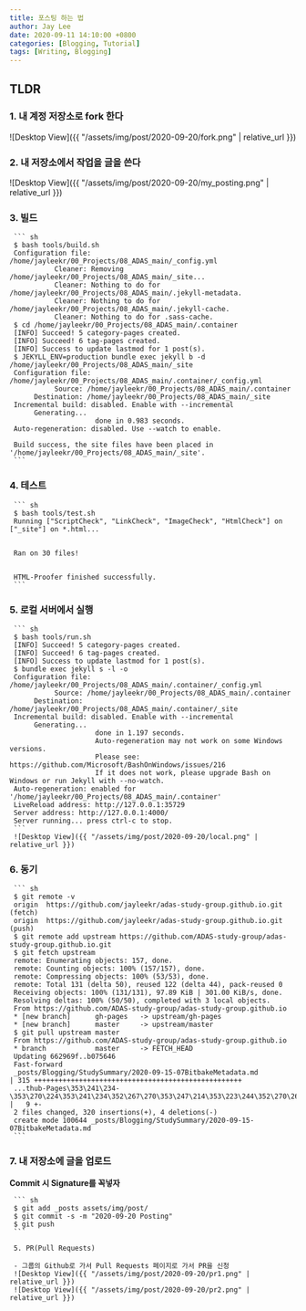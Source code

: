 ```yaml
---
title: 포스팅 하는 법
author: Jay Lee
date: 2020-09-11 14:10:00 +0800
categories: [Blogging, Tutorial]
tags: [Writing, Blogging]
---
```


## TLDR
### 1. 내 계정 저장소로 fork 한다

![Desktop View]({{ "/assets/img/post/2020-09-20/fork.png" | relative_url }})

### 2. 내 저장소에서 작업을 글을 쓴다

![Desktop View]({{ "/assets/img/post/2020-09-20/my_posting.png" | relative_url }})

### 3. 빌드

     ``` sh
     $ bash tools/build.sh
     Configuration file: /home/jayleekr/00_Projects/08_ADAS_main/_config.yml
               Cleaner: Removing /home/jayleekr/00_Projects/08_ADAS_main/_site...
               Cleaner: Nothing to do for /home/jayleekr/00_Projects/08_ADAS_main/.jekyll-metadata.
               Cleaner: Nothing to do for /home/jayleekr/00_Projects/08_ADAS_main/.jekyll-cache.
               Cleaner: Nothing to do for .sass-cache.
     $ cd /home/jayleekr/00_Projects/08_ADAS_main/.container
     [INFO] Succeed! 5 category-pages created.
     [INFO] Succeed! 6 tag-pages created.
     [INFO] Success to update lastmod for 1 post(s).
     $ JEKYLL_ENV=production bundle exec jekyll b -d /home/jayleekr/00_Projects/08_ADAS_main/_site
     Configuration file: /home/jayleekr/00_Projects/08_ADAS_main/.container/_config.yml
               Source: /home/jayleekr/00_Projects/08_ADAS_main/.container
          Destination: /home/jayleekr/00_Projects/08_ADAS_main/_site
     Incremental build: disabled. Enable with --incremental
          Generating... 
                         done in 0.983 seconds.
     Auto-regeneration: disabled. Use --watch to enable.

     Build success, the site files have been placed in '/home/jayleekr/00_Projects/08_ADAS_main/_site'.
     ```
### 4. 테스트

     ``` sh
     $ bash tools/test.sh
     Running ["ScriptCheck", "LinkCheck", "ImageCheck", "HtmlCheck"] on ["_site"] on *.html... 


     Ran on 30 files!


     HTML-Proofer finished successfully.
     ```
### 5. 로컬 서버에서 실행

     ``` sh
     $ bash tools/run.sh
     [INFO] Succeed! 5 category-pages created.
     [INFO] Succeed! 6 tag-pages created.
     [INFO] Success to update lastmod for 1 post(s).
     $ bundle exec jekyll s -l -o
     Configuration file: /home/jayleekr/00_Projects/08_ADAS_main/.container/_config.yml
               Source: /home/jayleekr/00_Projects/08_ADAS_main/.container
          Destination: /home/jayleekr/00_Projects/08_ADAS_main/.container/_site
     Incremental build: disabled. Enable with --incremental
          Generating... 
                         done in 1.197 seconds.
                         Auto-regeneration may not work on some Windows versions.
                         Please see: https://github.com/Microsoft/BashOnWindows/issues/216
                         If it does not work, please upgrade Bash on Windows or run Jekyll with --no-watch.
     Auto-regeneration: enabled for '/home/jayleekr/00_Projects/08_ADAS_main/.container'
     LiveReload address: http://127.0.0.1:35729
     Server address: http://127.0.0.1:4000/
     Server running... press ctrl-c to stop.
     ```
     ![Desktop View]({{ "/assets/img/post/2020-09-20/local.png" | relative_url }})

### 6. 동기

     ``` sh
     $ git remote -v
     origin  https://github.com/jayleekr/adas-study-group.github.io.git (fetch)
     origin  https://github.com/jayleekr/adas-study-group.github.io.git (push)
     $ git remote add upstream https://github.com/ADAS-study-group/adas-study-group.github.io.git
     $ git fetch upstream
     remote: Enumerating objects: 157, done.
     remote: Counting objects: 100% (157/157), done.
     remote: Compressing objects: 100% (53/53), done.
     remote: Total 131 (delta 50), reused 122 (delta 44), pack-reused 0
     Receiving objects: 100% (131/131), 97.89 KiB | 301.00 KiB/s, done.
     Resolving deltas: 100% (50/50), completed with 3 local objects.
     From https://github.com/ADAS-study-group/adas-study-group.github.io
     * [new branch]      gh-pages   -> upstream/gh-pages
     * [new branch]      master     -> upstream/master
     $ git pull upstream master 
     From https://github.com/ADAS-study-group/adas-study-group.github.io
     * branch            master     -> FETCH_HEAD
     Updating 662969f..b075646
     Fast-forward
     _posts/Blogging/StudySummary/2020-09-15-07BitbakeMetadata.md                                           | 315 +++++++++++++++++++++++++++++++++++++++++++++++++++
     ...thub-Pages\353\241\234-\353\270\224\353\241\234\352\267\270\353\247\214\353\223\244\352\270\260.md" |   9 +-
     2 files changed, 320 insertions(+), 4 deletions(-)
     create mode 100644 _posts/Blogging/StudySummary/2020-09-15-07BitbakeMetadata.md
     ```

### 7. 내 저장소에 글을 업로드

**Commit 시 Signature를 꼭넣자**

     ``` sh
     $ git add _posts assets/img/post/
     $ git commit -s -m "2020-09-20 Posting"
     $ git push
     ```

     5. PR(Pull Requests)

     - 그룹의 Github로 가서 Pull Requests 페이지로 가서 PR을 신청
     ![Desktop View]({{ "/assets/img/post/2020-09-20/pr1.png" | relative_url }})
     ![Desktop View]({{ "/assets/img/post/2020-09-20/pr2.png" | relative_url }})